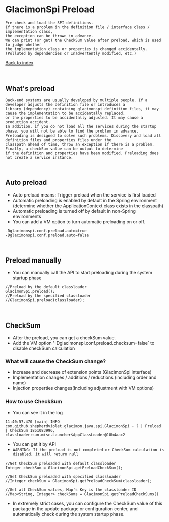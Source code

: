 # GlacimonSpi Preload

```text
Pre-check and load the SPI definitions. 
If there is a problem in the definition file / interface class / implementation class, 
the exception can be thrown in advance.
We can print (or get) the CheckSum value after preload, which is used to judge whether 
the implementation class or properties is changed accidentally. 
(Polluted by dependencies or Inadvertently modified, etc.)
```

[Back to index](https://github.com/shepherdviolet/glacimon/blob/master/docs/spi/index.md)

<br>

## What's preload

```text
Back-end systems are usually developed by multiple people. If a developer adjusts the definition file or introduces a 
library (dependency) containing glacimonspi definition files, it may cause the implementation to be accidentally replaced, 
or the properties to be accidentally adjusted. It may cause a production accident.
In addition, if you do not load all the services during the startup phase, you will not be able to find the problem in advance.
Preloading is designed to solve such problems. Discovery and load all definition files and properties files under the 
classpath ahead of time, throw an exception if there is a problem. Finally, a checkSum value can be output to determine 
if the definition and properties have been modified. Preloading does not create a service instance.
```

<br>

## Auto preload

* Auto preload means: Trigger preload when the service is first loaded
* Automatic preloading is enabled by default in the Spring environment (determine whether the ApplicationContext class exists in the classpath)
* Automatic preloading is turned off by default in non-Spring environments
* You can add a VM option to turn automatic preloading on or off.

```text
-Dglacimonspi.conf.preload.auto=true
-Dglacimonspi.conf.preload.auto=false
```

<br>

## Preload manually

* You can manually call the API to start preloading during the system startup phase

```text
//Preload by the default classloader
GlacimonSpi.preload();
//Preload by the specified classloader
//GlacimonSpi.preload(classloader);
```

<br>

## CheckSum

* After the preload, you can get a checkSum value.
* Add the VM option '-Dglacimonspi.conf.preload.checksum=false` to disable checkSum calculation

### What will cause the CheckSum change?

* Increase and decrease of extension points (GlacimonSpi interface)
* Implementation changes / additions / reductions (including order and name)
* Injection properties changes(Including adjustment with VM options)

### How to use CheckSum

* You can see it in the log

```text
11:40:57.470 [main] INFO com.github.shepherdviolet.glacimon.java.spi.GlacimonSpi - ? | Preload | CheckSum 1851083996, classloader:sun.misc.Launcher$AppClassLoader@18b4aac2
```

* You can get it by API
* `WARNING: If the preload is not completed or CheckSum calculation is disabled, it will return null`

```text
//Get CheckSum preloaded with default classloader
Integer checkSum = GlacimonSpi.getPreloadCheckSum();

//Get CheckSum preloaded with specified classloader
//Integer checkSum = GlacimonSpi.getPreloadCheckSum(classloader);

//Get all CheckSum values, Map's Key is the classloader ID
//Map<String, Integer> checkSums = GlacimonSpi.getPreloadCheckSums()
```

* In extremely strict cases, you can configure the CheckSum value of this package in the update package or configuration 
center, and automatically check during the system startup phase.
